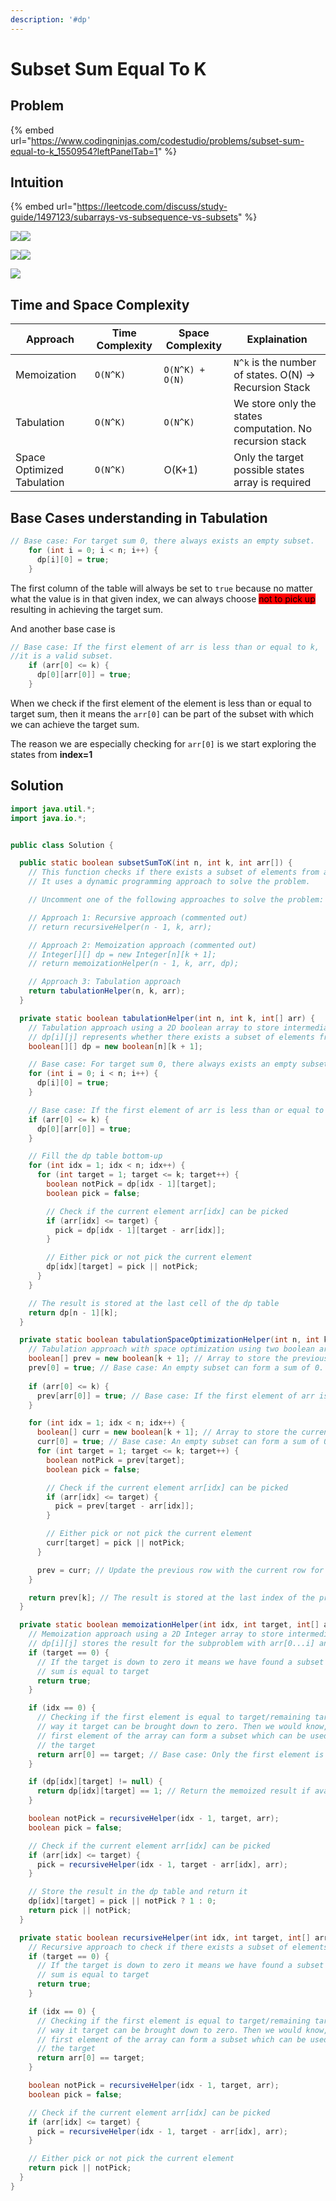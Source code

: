 ```yaml
---
description: '#dp'
---
```


# Subset Sum Equal To K

## Problem

{% embed url="https://www.codingninjas.com/codestudio/problems/subset-sum-equal-to-k_1550954?leftPanelTab=1" %}

## Intuition

{% embed url="https://leetcode.com/discuss/study-guide/1497123/subarrays-vs-subsequence-vs-subsets" %}

![](<../.gitbook/assets/Page1 (2).png>)![](../.gitbook/assets/Page2.png)

![](../.gitbook/assets/Page3.png)![](<../.gitbook/assets/Page4 (4).png>)

![](<../.gitbook/assets/Page5 (5).png>)

## Time  and Space Complexity

| Approach                   | Time Complexity | Space Complexity | Explaination                                             |
| -------------------------- | --------------- | ---------------- | -------------------------------------------------------- |
| Memoization                | `O(N^K)`        | `O(N^K) + O(N)`  | `N^k` is the number of states. O(N) -> Recursion Stack   |
| Tabulation                 | `O(N^K)`        | `O(N^K)`         | We store only the states computation. No recursion stack |
| Space Optimized Tabulation | `O(N^K)`        | O(K+1)           | Only the target possible states array is required        |

## Base Cases understanding in Tabulation

```java
// Base case: For target sum 0, there always exists an empty subset.
    for (int i = 0; i < n; i++) {
      dp[i][0] = true;
    }
```

The first column of the table will always be set to `true` because no matter what the value is in that given index, we can always choose <mark style="background-color:red;">not to pick up</mark> resulting in achieving the target sum.&#x20;

And another base case is&#x20;

```java
// Base case: If the first element of arr is less than or equal to k, 
//it is a valid subset.
    if (arr[0] <= k) {
      dp[0][arr[0]] = true;
    }
```

When we check if the first element of the element is less than or equal to target sum, then it means the `arr[0]` can be part of the subset with which we can achieve the target sum.

The reason we are especially checking for `arr[0]` is we start exploring the states from **index=1**

## Solution

```java
import java.util.*;
import java.io.*;


public class Solution {

  public static boolean subsetSumToK(int n, int k, int arr[]) {
    // This function checks if there exists a subset of elements from arr that sums up to k.
    // It uses a dynamic programming approach to solve the problem.

    // Uncomment one of the following approaches to solve the problem:

    // Approach 1: Recursive approach (commented out)
    // return recursiveHelper(n - 1, k, arr);

    // Approach 2: Memoization approach (commented out)
    // Integer[][] dp = new Integer[n][k + 1];
    // return memoizationHelper(n - 1, k, arr, dp);

    // Approach 3: Tabulation approach
    return tabulationHelper(n, k, arr);
  }

  private static boolean tabulationHelper(int n, int k, int[] arr) {
    // Tabulation approach using a 2D boolean array to store intermediate results.
    // dp[i][j] represents whether there exists a subset of elements from arr[0...i] that sums up to j.
    boolean[][] dp = new boolean[n][k + 1];

    // Base case: For target sum 0, there always exists an empty subset.
    for (int i = 0; i < n; i++) {
      dp[i][0] = true;
    }

    // Base case: If the first element of arr is less than or equal to k, it is a valid subset.
    if (arr[0] <= k) {
      dp[0][arr[0]] = true;
    }

    // Fill the dp table bottom-up
    for (int idx = 1; idx < n; idx++) {
      for (int target = 1; target <= k; target++) {
        boolean notPick = dp[idx - 1][target];
        boolean pick = false;

        // Check if the current element arr[idx] can be picked
        if (arr[idx] <= target) {
          pick = dp[idx - 1][target - arr[idx]];
        }

        // Either pick or not pick the current element
        dp[idx][target] = pick || notPick;
      }
    }

    // The result is stored at the last cell of the dp table
    return dp[n - 1][k];
  }

  private static boolean tabulationSpaceOptimizationHelper(int n, int k, int[] arr) {
    // Tabulation approach with space optimization using two boolean arrays.
    boolean[] prev = new boolean[k + 1]; // Array to store the previous row of the dp table.
    prev[0] = true; // Base case: An empty subset can form a sum of 0.
    
    if (arr[0] <= k) {
      prev[arr[0]] = true; // Base case: If the first element of arr is less than or equal to k, it is a valid subset.
    }

    for (int idx = 1; idx < n; idx++) {
      boolean[] curr = new boolean[k + 1]; // Array to store the current row of the dp table.
      curr[0] = true; // Base case: An empty subset can form a sum of 0.
      for (int target = 1; target <= k; target++) {
        boolean notPick = prev[target];
        boolean pick = false;

        // Check if the current element arr[idx] can be picked
        if (arr[idx] <= target) {
          pick = prev[target - arr[idx]];
        }

        // Either pick or not pick the current element
        curr[target] = pick || notPick;
      }

      prev = curr; // Update the previous row with the current row for the next iteration.
    }

    return prev[k]; // The result is stored at the last index of the prev array.
  }

  private static boolean memoizationHelper(int idx, int target, int[] arr, Integer[][] dp) {
    // Memoization approach using a 2D Integer array to store intermediate results.
    // dp[i][j] stores the result for the subproblem with arr[0...i] and target sum j.
    if (target == 0) {
      // If the target is down to zero it means we have found a subset whose
      // sum is equal to target
      return true;
    }

    if (idx == 0) {
      // Checking if the first element is equal to target/remaining target, that
      // way it target can be brought down to zero. Then we would know, if the
      // first element of the array can form a subset which can be used to check
      // the target
      return arr[0] == target; // Base case: Only the first element is available.
    }

    if (dp[idx][target] != null) {
      return dp[idx][target] == 1; // Return the memoized result if available.
    }

    boolean notPick = recursiveHelper(idx - 1, target, arr);
    boolean pick = false;

    // Check if the current element arr[idx] can be picked
    if (arr[idx] <= target) {
      pick = recursiveHelper(idx - 1, target - arr[idx], arr);
    }

    // Store the result in the dp table and return it
    dp[idx][target] = pick || notPick ? 1 : 0;
    return pick || notPick;
  }

  private static boolean recursiveHelper(int idx, int target, int[] arr) {
    // Recursive approach to check if there exists a subset of elements from arr that sums up to the target.
    if (target == 0) {
      // If the target is down to zero it means we have found a subset whose
      // sum is equal to target
      return true; 
    }

    if (idx == 0) {
      // Checking if the first element is equal to target/remaining target, that
      // way it target can be brought down to zero. Then we would know, if the
      // first element of the array can form a subset which can be used to check
      // the target
      return arr[0] == target;
    }

    boolean notPick = recursiveHelper(idx - 1, target, arr);
    boolean pick = false;

    // Check if the current element arr[idx] can be picked
    if (arr[idx] <= target) {
      pick = recursiveHelper(idx - 1, target - arr[idx], arr);
    }

    // Either pick or not pick the current element
    return pick || notPick;
  }
}
```
